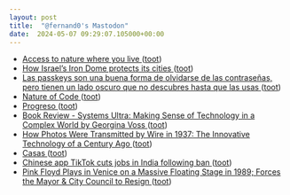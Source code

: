 ```yaml
---
layout: post
title:  "@fernand0's Mastodon"
date:  2024-05-07 09:29:07.105000+00:00
---
```

*  [Access to nature where you live ](https://flowingdata.com/2024/04/12/access-to-nature-where-you-live) ([toot](https://mastodon.social/@fernand0/112399099304529744))
*  [How Israel’s Iron Dome protects its cities ](https://www.reuters.com/graphics/ISRAEL-PALESTINIANS/IRAN-DEFENCE/mypmkljzopr) ([toot](https://mastodon.social/@fernand0/112398808586477683))
*  [Las passkeys son una buena forma de olvidarse de las contraseñas, pero tienen un lado oscuro que no descubres hasta que las usas ](https://www.genbeta.com/seguridad/passkeys-buena-forma-olvidarse-contrasenas-tienen-lado-oscuro-que-no-descubres-que-usa) ([toot](https://mastodon.social/@fernand0/112397238814983608))
*  [Nature of Code ](https://natureofcode.com) ([toot](https://mastodon.social/@fernand0/112395383240666370))
*  [Progreso ](https://avecesunafoto.wordpress.com/2024/05/06/progreso-2) ([toot](https://mastodon.social/@fernand0/112395338437777894))
*  [Book Review - Systems Ultra: Making Sense of Technology in a Complex World by Georgina Voss ](https://shkspr.mobi/blog/2024/04/book-review-systems-ultra-making-sense-of-technology-in-a-complex-world-by-georgina-voss) ([toot](https://mastodon.social/@fernand0/112395068563175934))
*  [How Photos Were Transmitted by Wire in 1937: The Innovative Technology of a Century Ago ](https://www.openculture.com/2024/04/how-photos-were-transmitted-by-wire-in-1937-the-innovative-technology-of-a-century-ago.htm) ([toot](https://mastodon.social/@fernand0/112394873985144080))
*  [Casas ](https://www.flickr.com/photos/fernand0/53683139992) ([toot](https://mastodon.social/@fernand0/112394860408964214))
*  [Chinese app TikTok cuts jobs in India following ban ](https://apnews.com/article/business-media-india-china-new-delhi-7e5518399a45c31268e746babeef689) ([toot](https://mastodon.social/@fernand0/112394704543967525))
*  [Pink Floyd Plays in Venice on a Massive Floating Stage in 1989; Forces the Mayor & City Council to Resign ](https://www.openculture.com/2024/04/pink-floyd-plays-in-venice-on-a-massive-floating-stage-in-1989-forces-the-mayor-to-resign.htm) ([toot](https://mastodon.social/@fernand0/112393935558102003))
